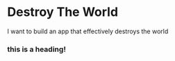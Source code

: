 # Destroy The World
I want to build an app that effectively destroys the world


### this is a heading!
